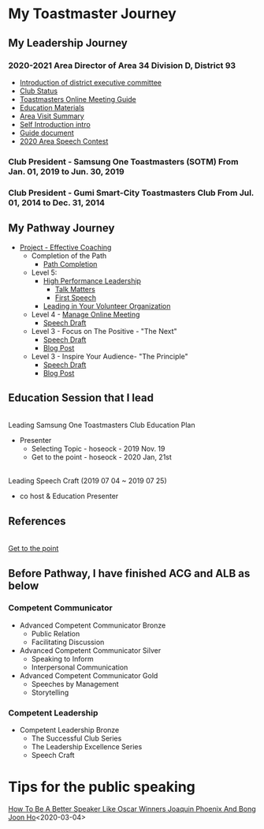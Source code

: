 # My Toastmaster Journey

## My Leadership Journey
### 2020-2021 Area Director of Area 34 Division D, District 93
* [Introduction of district executive committee](https://district93.org/about/district-executive-committee-2020-2021/)
* [Club Status](https://github.com/seock04/Uncertainty-Handler/wiki/2020-2021-Area-Club-Status)
* [Toastmasters Online Meeting Guide](https://github.com/seock04/Uncertainty-Handler/wiki/Toastmasters-Online-Meetings)
* [Education Materials](https://github.com/seock04/Uncertainty-Handler/wiki/Education-Materials)
* [Area Visit Summary](https://bit.ly/adclubvisit)
* [Self Introduction intro](https://github.com/seock04/Uncertainty-Handler/wiki/beginning-of-self-introduction-as-area-director)
* [Guide document](https://github.com/seock04/Uncertainty-Handler/wiki/Guide-Documents)
* [2020 Area Speech Contest](https://github.com/seock04/Uncertainty-Handler/wiki/2020-Area-34-Speech-Contest)
### Club President - Samsung One Toastmasters (SOTM) From Jan. 01, 2019 to Jun. 30, 2019
### Club President - Gumi Smart-City Toastmasters Club From Jul. 01, 2014 to Dec. 31, 2014

## My Pathway Journey
* [Project - Effective Coaching](https://github.com/seock04/Uncertainty-Handler/tree/master/Toastmasters/Pathway)
  * Completion of the Path
    * [Path Completion](https://github.com/seock04/Uncertainty-Handler/blob/master/Toastmasters/Pathway/Effective%20Coaching/Level5/Path%20Completion.md)
  * Level 5:
    * [High Performance Leadership](https://github.com/seock04/Uncertainty-Handler/wiki/%5BEffective-Coaching%5D--High-Performance-Leadership)
      * [Talk Matters](https://github.com/seock04/Uncertainty-Handler/wiki/Talk-matters,-Thursday-with-Hoseock)
      * [First Speech](https://www.evernote.com/shard/s290/sh/9c43e24c-1884-9dff-66f2-ea62f56547ef/2513a603f04b03e422cad0a3b98495f4)
    * [Leading in Your Volunteer Organization](https://www.evernote.com/l/ASJKTVnlB_hLYbymnqYc428u09BfB7_yM3g/)
  * Level 4 - [Manage Online Meeting](https://github.com/seock04/Uncertainty-Handler/wiki/Pathway-Level-4---Manage-Online-Meetings---Talk-matters-Season-1)
    * [Speech Draft](https://www.evernote.com/shard/s290/sh/b65b5d53-62fe-5c24-6dbb-c2239126f7a9/a12e416ca8b0e0f872dcfbbdd837e30b)
  * Level 3 - Focus on The Positive - "The Next"
    * [Speech Draft](https://www.evernote.com/l/ASLQXGYMqBlMX5HV0uH95_vYJH9dQ9fqoN8/)
    * [Blog Post](https://hoseockchoi.wordpress.com/2020/03/28/the-next/)
  * Level 3 - Inspire Your Audience- "The Principle"
    * [Speech Draft](https://www.evernote.com/l/ASIokgd3aZNDKKuILfIj0eHhLCZAYGN6iWs/)
    * [Blog Post](https://hoseockchoi.wordpress.com/2020/04/09/the-principle/)



## Education Session that I lead

<br> Leading Samsung One Toastmasters Club Education Plan
* Presenter
  * Selecting Topic	- hoseock - 2019 Nov. 19
  * Get to the point - hoseock - 2020 Jan, 21st


<br> Leading Speech Craft (2019 07 04 ~ 2019 07 25)
* co host & Education Presenter

## References
<br> [Get to the point](https://www.toastmasters.org/magazine/magazine-issues/2017/dec2017/get-to-the-point)

## Before Pathway, I have finished ACG and ALB as below

### Competent Communicator 
* Advanced Competent Communicator Bronze
  * Public Relation
  * Facilitating Discussion
* Advanced Competent Communicator Silver
  * Speaking to Inform
  * Interpersonal Communication
* Advanced Competent Communicator Gold
  * Speeches by Management
  * Storytelling

### Competent Leadership
* Competent Leadership Bronze
  * The Successful Club Series
  * The Leadership Excellence Series
  * Speech Craft

# Tips for the public speaking
[How To Be A Better Speaker Like Oscar Winners Joaquin Phoenix And Bong Joon Ho](https://www.forbes.com/sites/henrydevries/2020/02/11/how-to-be-a-better-speaker-like-oscar-winners-joaquin-phoenix-and-bong-joon-ho/#31b4d9df4fb5)<2020-03-04>
